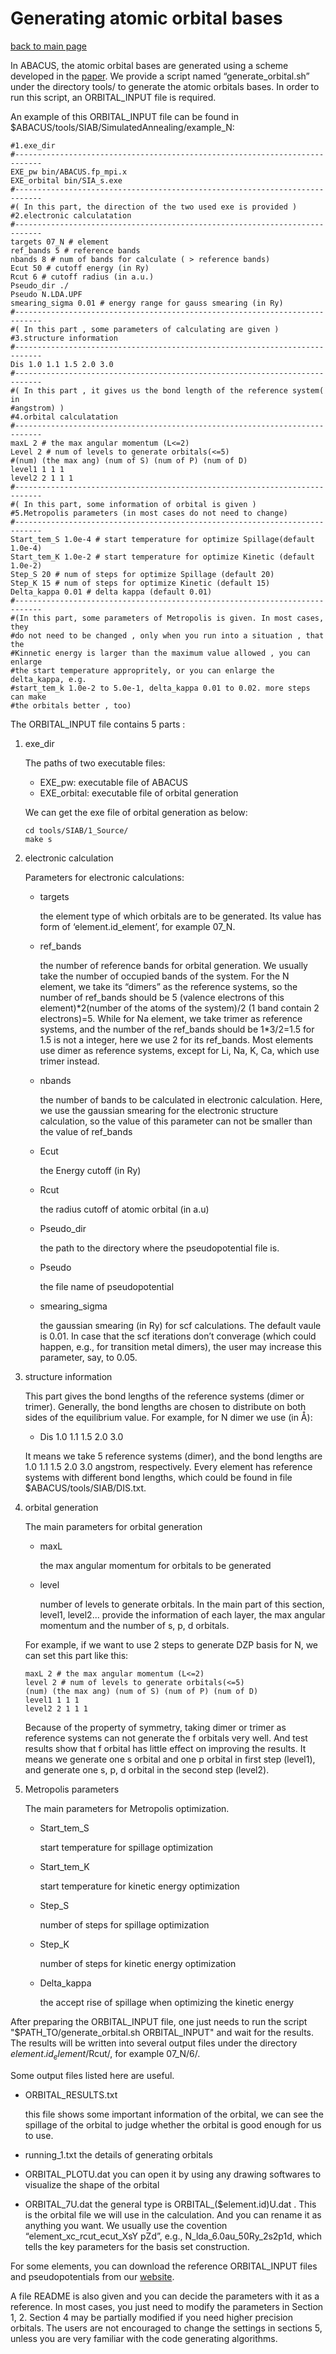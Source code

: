 # Generating atomic orbital bases

[back to main page](../README.md)

In ABACUS, the atomic orbital bases are generated using a scheme developed in the [paper](https://iopscience.iop.org/article/10.1088/0953-8984/22/44/445501). We provide a script named “generate_orbital.sh” under the directory tools/ to generate the atomic orbitals bases. In order to run this script, an ORBITAL_INPUT file is required.

An example of this ORBITAL_INPUT file can be found in $ABACUS/tools/SIAB/SimulatedAnnealing/example_N:
```
#1.exe_dir
#----------------------------------------------------------------------------
EXE_pw bin/ABACUS.fp_mpi.x
EXE_orbital bin/SIA_s.exe
#----------------------------------------------------------------------------
#( In this part, the direction of the two used exe is provided )
#2.electronic calculatation
#----------------------------------------------------------------------------
targets 07_N # element
ref_bands 5 # reference bands
nbands 8 # num of bands for calculate ( > reference bands)
Ecut 50 # cutoff energy (in Ry)
Rcut 6 # cutoff radius (in a.u.)
Pseudo_dir ./
Pseudo N.LDA.UPF
smearing_sigma 0.01 # energy range for gauss smearing (in Ry)
#----------------------------------------------------------------------------
#( In this part , some parameters of calculating are given )
#3.structure information
#----------------------------------------------------------------------------
Dis 1.0 1.1 1.5 2.0 3.0
#----------------------------------------------------------------------------
#( In this part , it gives us the bond length of the reference system( in
#angstrom) )
#4.orbital calculatation
#----------------------------------------------------------------------------
maxL 2 # the max angular momentum (L<=2)
Level 2 # num of levels to generate orbitals(<=5)
#(num) (the max ang) (num of S) (num of P) (num of D)
level1 1 1 1
level2 2 1 1 1
#----------------------------------------------------------------------------
#( In this part, some information of orbital is given )
#5.Metropolis parameters (in most cases do not need to change)
#----------------------------------------------------------------------------
Start_tem_S 1.0e-4 # start temperature for optimize Spillage(default 1.0e-4)
Start_tem_K 1.0e-2 # start temperature for optimize Kinetic (default 1.0e-2)
Step_S 20 # num of steps for optimize Spillage (default 20)
Step_K 15 # num of steps for optimize Kinetic (default 15)
Delta_kappa 0.01 # delta kappa (default 0.01)
#----------------------------------------------------------------------------
#(In this part, some parameters of Metropolis is given. In most cases, they
#do not need to be changed , only when you run into a situation , that the
#Kinnetic energy is larger than the maximum value allowed , you can enlarge
#the start temperature appropritely, or you can enlarge the delta_kappa, e.g.
#start_tem_k 1.0e-2 to 5.0e-1, delta_kappa 0.01 to 0.02. more steps can make 
#the orbitals better , too)
```

The ORBITAL_INPUT file contains 5 parts :
1. exe_dir

    The paths of two executable files:

    - EXE_pw: executable file of ABACUS
    - EXE_orbital: executable file of orbital generation

    We can get the exe file of orbital generation as below:
    ```
    cd tools/SIAB/1_Source/
    make s
    ```
2. electronic calculation

    Parameters for electronic calculations:

    - targets
    
        the element type of which orbitals are to be generated. Its value has form of ‘element.id_element’, for example 07_N.
    - ref_bands
    
        the number of reference bands for orbital generation. We usually take the number of occupied bands of the system. For the N element, we take its “dimers” as the reference systems, so the number of ref_bands should be 5 (valence electrons of this element)\*2(number of the atoms of the system)/2 (1 band contain 2 electrons)=5. While for Na element, we take trimer as reference systems, and the number of the ref_bands should be 1\*3/2=1.5 for 1.5 is not a integer, here we use 2 for its ref_bands. Most elements use dimer as reference systems, except for Li, Na, K, Ca, which use trimer instead.
    - nbands

        the number of bands to be calculated in electronic calculation. Here, we use the gaussian smearing for the electronic structure calculation, so the value of this parameter can not be smaller than the value of ref_bands
    - Ecut

        the Energy cutoff (in Ry)
    - Rcut

        the radius cutoff of atomic orbital (in a.u)
    - Pseudo_dir

        the path to the directory where the pseudopotential file is.
    - Pseudo

        the file name of pseudopotential
    - smearing_sigma

        the gaussian smearing (in Ry) for scf calculations. The default vaule is 0.01. In case that the scf iterations don’t converage (which could happen, e.g., for transition metal dimers), the user may increase this parameter, say, to 0.05.
3. structure information

    This part gives the bond lengths of the reference systems (dimer or trimer). Generally, the bond lengths are chosen to distribute on both sides of the equilibrium value. For example, for N dimer we use (in Å):
     - Dis 1.0 1.1 1.5 2.0 3.0

    It means we take 5 reference systems (dimer), and the bond lengths are 1.0 1.1 1.5 2.0 3.0 angstrom, respectively. Every element has reference systems with different bond lengths, which could be found in file $ABACUS/tools/SIAB/DIS.txt.
4. orbital generation

    The main parameters for orbital generation

    - maxL
        
       the max angular momentum for orbitals to be generated
    -  level
       
       number of levels to generate orbitals. In the main part of this section, level1, level2... provide the information of each layer, the max angular momentum and the number of s, p, d orbitals.
    
    For example, if we want to use 2 steps to generate DZP basis for N, we can set this part like this:
    ```
    maxL 2 # the max angular momentum (L<=2)
    level 2 # num of levels to generate orbitals(<=5)
    (num) (the max ang) (num of S) (num of P) (num of D)
    level1 1 1 1
    level2 2 1 1 1
    ```
    Because of the property of symmetry, taking dimer or trimer as reference systems can not generate the f orbitals very well. And test results show that f orbital has little effect on improving the results. It means we generate one s orbital and one p orbital in first step (level1), and generate one s, p, d orbital in the second step (level2).
5. Metropolis parameters

    The main parameters for Metropolis optimization.

    - Start_tem_S

        start temperature for spillage optimization
    - Start_tem_K

        start temperature for kinetic energy optimization
    - Step_S

        number of steps for spillage optimization
    - Step_K

        number of steps for kinetic energy optimization
    - Delta_kappa

        the accept rise of spillage when optimizing the kinetic energy
        
After preparing the ORBITAL_INPUT file, one just needs to run the script "$PATH_TO/generate_orbital.sh ORBITAL_INPUT" and wait for the results. The results will be written into several output files under the directory $element.id_element/$Rcut/, for example 07_N/6/.

Some output files listed here are useful.
- ORBITAL_RESULTS.txt

    this file shows some important information of the orbital, we can see the spillage of the orbital to judge whether the orbital is good enough for us to use.
- running_1.txt
    the details of generating orbitals
- ORBITAL_PLOTU.dat
    you can open it by using any drawing softwares to visualize the shape of the orbital
- ORBITAL_7U.dat
    the general type is ORBITAL_($element.id)U.dat . This is the orbital file we will use in the calculation. And you can rename it as anything you want. We usually use the covention “element_xc_rcut_ecut_XsY pZd”, e.g., N_lda_6.0au_50Ry_2s2p1d, which tells the key parameters for the basis set construction.

For some elements, you can download the reference ORBITAL_INPUT files and pseudopotentials from our [website](http://abacus.ustc.edu.cn/pseudo.html).

A file README is also given and you can decide the parameters with it as a reference.
In most cases, you just need to modify the parameters in Section 1, 2. Section 4 may be
partially modified if you need higher precision orbitals. The users are not encouraged to change
the settings in sections 5, unless you are very familiar with the code generating algorithms.
